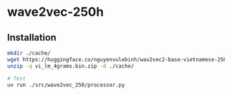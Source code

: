 # wave2vec-250h

## Installation

```bash
mkdir ./cache/
wget https://huggingface.co/nguyenvulebinh/wav2vec2-base-vietnamese-250h/resolve/main/vi_lm_4grams.bin.zip
unzip -q vi_lm_4grams.bin.zip -d ./cache/

# Test
uv run ./src/wave2vec_250/processor.py
```
